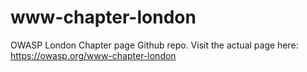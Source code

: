 # www-chapter-london
OWASP London Chapter page Github repo. Visit the actual page here: https://owasp.org/www-chapter-london
